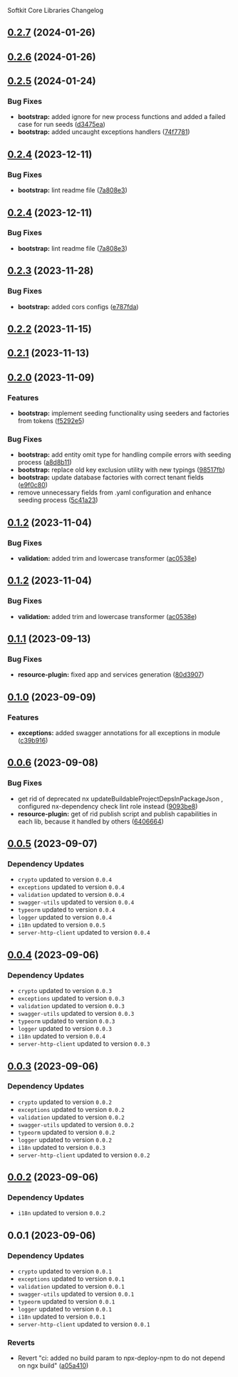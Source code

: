 Softkit Core Libraries Changelog
## [0.2.7](https://github.com/softkitit/softkit-core/compare/bootstrap-0.2.6...bootstrap-0.2.7) (2024-01-26)

## [0.2.6](https://github.com/softkitit/softkit-core/compare/bootstrap-0.2.5...bootstrap-0.2.6) (2024-01-26)

## [0.2.5](https://github.com/softkitit/softkit-core/compare/bootstrap-0.2.4...bootstrap-0.2.5) (2024-01-24)


### Bug Fixes

* **bootstrap:** added ignore for new process functions and added a failed case for run seeds ([d3475ea](https://github.com/softkitit/softkit-core/commit/d3475ea46c211c19f8213736fbe6472d25a0d1b0))
* **bootstrap:** added uncaught exceptions handlers ([74f7781](https://github.com/softkitit/softkit-core/commit/74f77817eb0a71bf51c694844302592eb754a001))

## [0.2.4](https://github.com/softkitit/softkit-core/compare/bootstrap-0.2.3...bootstrap-0.2.4) (2023-12-11)


### Bug Fixes

* **bootstrap:** lint readme file ([7a808e3](https://github.com/softkitit/softkit-core/commit/7a808e35a84c4b04707ffad42ff9be74d9735e4f))

## [0.2.4](https://github.com/softkitit/softkit-core/compare/bootstrap-0.2.3...bootstrap-0.2.4) (2023-12-11)


### Bug Fixes

* **bootstrap:** lint readme file ([7a808e3](https://github.com/softkitit/softkit-core/commit/7a808e35a84c4b04707ffad42ff9be74d9735e4f))

## [0.2.3](https://github.com/softkitit/softkit-core/compare/bootstrap-0.2.2...bootstrap-0.2.3) (2023-11-28)


### Bug Fixes

* **bootstrap:** added cors configs ([e787fda](https://github.com/softkitit/softkit-core/commit/e787fda43d5396337fcaf1f3d5888f0a26bcaf4e))

## [0.2.2](https://github.com/softkitit/softkit-core/compare/bootstrap-0.2.1...bootstrap-0.2.2) (2023-11-15)

## [0.2.1](https://github.com/softkitit/softkit-core/compare/bootstrap-0.2.0...bootstrap-0.2.1) (2023-11-13)

## [0.2.0](https://github.com/softkitit/softkit-core/compare/bootstrap-0.1.2...bootstrap-0.2.0) (2023-11-09)


### Features

* **bootstrap:** implement seeding functionality using seeders and factories from tokens ([f5292e5](https://github.com/softkitit/softkit-core/commit/f5292e588fc4d264a07d43367acb5a5c0153f8d2))


### Bug Fixes

* **bootstrap:** add entity omit type for handling compile errors with seeding process ([a8d8b11](https://github.com/softkitit/softkit-core/commit/a8d8b11716d672d4d47e0f9dbf7f61f526c90deb))
* **bootstrap:** replace old key exclusion utility with new typings ([98517fb](https://github.com/softkitit/softkit-core/commit/98517fbd3f05da7d169fd055c99b5f81eea3108b))
* **bootstrap:** update database factories with correct tenant fields ([e9f0c80](https://github.com/softkitit/softkit-core/commit/e9f0c802e2b3efaf2b6c53141b1d26b27601a7f2))
* remove unnecessary fields from .yaml configuration and enhance seeding process ([5c41a23](https://github.com/softkitit/softkit-core/commit/5c41a23ee260cedcab52928ecd5155c30df4d863))

## [0.1.2](https://github.com/softkitit/softkit-core/compare/bootstrap-0.1.1...bootstrap-0.1.2) (2023-11-04)


### Bug Fixes

* **validation:** added trim and lowercase transformer ([ac0538e](https://github.com/softkitit/softkit-core/commit/ac0538e7efe659938e31b499e2c934de7c10ddff))

## [0.1.2](https://github.com/saas-buildkit/saas-buildkit-core/compare/bootstrap-0.1.1...bootstrap-0.1.2) (2023-11-04)


### Bug Fixes

* **validation:** added trim and lowercase transformer ([ac0538e](https://github.com/saas-buildkit/saas-buildkit-core/commit/ac0538e7efe659938e31b499e2c934de7c10ddff))

## [0.1.1](https://github.com/saas-buildkit/saas-buildkit-core/compare/bootstrap-0.1.0...bootstrap-0.1.1) (2023-09-13)


### Bug Fixes

* **resource-plugin:** fixed app and services generation ([80d3907](https://github.com/saas-buildkit/saas-buildkit-core/commit/80d3907881ca244e96aa017c8c9a3a83b2c132aa))

## [0.1.0](https://github.com/saas-buildkit/saas-buildkit-core/compare/bootstrap-0.0.6...bootstrap-0.1.0) (2023-09-09)


### Features

* **exceptions:** added swagger annotations for all exceptions in module ([c39b916](https://github.com/saas-buildkit/saas-buildkit-core/commit/c39b9160b7606d4c66dcb53fbb2b00beaa472959))

## [0.0.6](https://github.com/saas-buildkit/saas-buildkit-core/compare/bootstrap-0.0.5...bootstrap-0.0.6) (2023-09-08)


### Bug Fixes

* get rid of deprecated nx updateBuildableProjectDepsInPackageJson , configured nx-dependency check lint role instead ([9093be8](https://github.com/saas-buildkit/saas-buildkit-core/commit/9093be892fd5f71629a6c22388e12432dacefdec))
* **resource-plugin:** get of rid publish script and publish capabilities in each lib, because it handled by others ([6406664](https://github.com/saas-buildkit/saas-buildkit-core/commit/64066640d13cfc6bf4e16055349265015d7bcd12))

## [0.0.5](https://github.com/saas-buildkit/saas-buildkit-core/compare/bootstrap-0.0.4...bootstrap-0.0.5) (2023-09-07)

### Dependency Updates

* `crypto` updated to version `0.0.4`
* `exceptions` updated to version `0.0.4`
* `validation` updated to version `0.0.4`
* `swagger-utils` updated to version `0.0.4`
* `typeorm` updated to version `0.0.4`
* `logger` updated to version `0.0.4`
* `i18n` updated to version `0.0.5`
* `server-http-client` updated to version `0.0.4`
## [0.0.4](https://github.com/saas-buildkit/saas-buildkit-core/compare/bootstrap-0.0.3...bootstrap-0.0.4) (2023-09-06)

### Dependency Updates

* `crypto` updated to version `0.0.3`
* `exceptions` updated to version `0.0.3`
* `validation` updated to version `0.0.3`
* `swagger-utils` updated to version `0.0.3`
* `typeorm` updated to version `0.0.3`
* `logger` updated to version `0.0.3`
* `i18n` updated to version `0.0.4`
* `server-http-client` updated to version `0.0.3`
## [0.0.3](https://github.com/saas-buildkit/saas-buildkit-core/compare/bootstrap-0.0.2...bootstrap-0.0.3) (2023-09-06)

### Dependency Updates

* `crypto` updated to version `0.0.2`
* `exceptions` updated to version `0.0.2`
* `validation` updated to version `0.0.2`
* `swagger-utils` updated to version `0.0.2`
* `typeorm` updated to version `0.0.2`
* `logger` updated to version `0.0.2`
* `i18n` updated to version `0.0.3`
* `server-http-client` updated to version `0.0.2`
## [0.0.2](https://github.com/saas-buildkit/saas-buildkit-core/compare/bootstrap-0.0.1...bootstrap-0.0.2) (2023-09-06)

### Dependency Updates

* `i18n` updated to version `0.0.2`
## 0.0.1 (2023-09-06)

### Dependency Updates

* `crypto` updated to version `0.0.1`
* `exceptions` updated to version `0.0.1`
* `validation` updated to version `0.0.1`
* `swagger-utils` updated to version `0.0.1`
* `typeorm` updated to version `0.0.1`
* `logger` updated to version `0.0.1`
* `i18n` updated to version `0.0.1`
* `server-http-client` updated to version `0.0.1`

### Reverts

* Revert "ci: added no build param to npx-deploy-npm to do not depend on ngx build" ([a05a410](https://github.com/saas-buildkit/saas-buildkit-core/commit/a05a41073965039dd9656840a80144dcd6b4e180))
